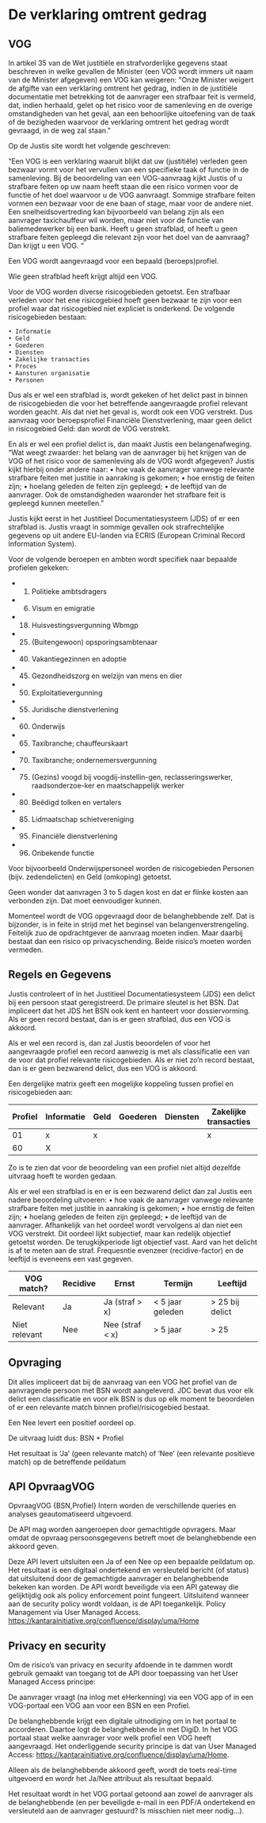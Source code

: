 # De verklaring omtrent gedrag


## VOG
In artikel 35 van de Wet justitiële en strafvorderlijke gegevens staat beschreven in welke gevallen de Minister (een VOG wordt immers uit naam van de Minister afgegeven) een VOG kan weigeren: "Onze Minister weigert de afgifte van een verklaring omtrent het gedrag, indien in de justitiële documentatie met betrekking tot de aanvrager een strafbaar feit is vermeld, dat, indien herhaald, gelet op het risico voor de samenleving en de overige omstandigheden van het geval, aan een behoorlijke uitoefening van de taak of de bezigheden waarvoor de verklaring omtrent het gedrag wordt gevraagd, in de weg zal staan." 


Op de Justis site wordt het volgende geschreven:

“Een VOG is een verklaring waaruit blijkt dat uw (justitiële) verleden geen bezwaar vormt voor het vervullen van een specifieke taak of functie in de samenleving. Bij de beoordeling van een VOG-aanvraag kijkt Justis of u strafbare feiten op uw naam heeft staan die een risico vormen voor de functie of het doel waarvoor u de VOG aanvraagt. Sommige strafbare feiten vormen een bezwaar voor de ene baan of stage, maar voor de andere niet. Een snelheidsovertreding kan bijvoorbeeld van belang zijn als een aanvrager taxichauffeur wil worden, maar niet voor de functie van baliemedewerker bij een bank. Heeft u geen strafblad, of heeft u geen strafbare feiten gepleegd die relevant zijn voor het doel van de aanvraag? Dan krijgt u een VOG. “

Een VOG wordt aangevraagd voor een bepaald (beroeps)profiel.

Wie geen strafblad heeft krijgt altijd een VOG. 

Voor de VOG worden diverse risicogebieden getoetst. 
Een strafbaar verleden voor het ene risicogebied hoeft geen bezwaar te zijn voor een profiel waar dat risicogebied niet expliciet is onderkend. De volgende risicogebieden bestaan:

    • Informatie
    • Geld
    • Goederen
    • Diensten
    • Zakelijke transacties
    • Proces
    • Aansturen organisatie
    • Personen 

Dus als er wel een strafblad is, wordt gekeken of het delict past in binnen de risicogebieden die voor het betreffende aangevraagde profiel relevant worden geacht. Als dat niet het geval is, wordt ook een VOG verstrekt. Dus aanvraag voor beroepsprofiel Financiële Dienstverlening, maar geen delict in risicogebied Geld: dan wordt de VOG verstrekt.

En als er wel een profiel delict is, dan maakt Justis een belangenafweging.
“Wat weegt zwaarder: het belang van de aanvrager bij het krijgen van de VOG of het risico voor de samenleving als de VOG wordt afgegeven? Justis kijkt hierbij onder andere naar:
    • hoe vaak de aanvrager vanwege relevante strafbare feiten met justitie in aanraking is gekomen;
    • hoe ernstig de feiten zijn;
    • hoelang geleden de feiten zijn gepleegd;
    • de leeftijd van de aanvrager.
Ook de omstandigheden waaronder het strafbare feit is gepleegd kunnen meetellen.”

Justis kijkt eerst in het Justitieel Documentatiesysteem (JDS) of er een strafblad is. 
Justis vraagt in sommige gevallen ook strafrechtelijke gegevens op uit andere EU-landen via ECRIS (European Criminal Record Information System).

Voor de volgende beroepen en ambten wordt specifiek naar bepaalde profielen gekeken:
- 01. Politieke ambtsdragers
- 06. Visum en emigratie
- 18. Huisvestingsvergunning Wbmgp
- 25. (Buitengewoon) opsporingsambtenaar
- 40. Vakantiegezinnen en adoptie
- 45. Gezondheidszorg en welzijn van mens en dier
- 50. Exploitatievergunning
- 55. Juridische dienstverlening
- 60. Onderwijs
- 65. Taxibranche; chauffeurskaart
- 70. Taxibranche; ondernemersvergunning
- 75. (Gezins) voogd bij voogdij-instellin-gen, reclasseringswerker, raadsonderzoe-ker en maatschappelijk werker
- 80. Beëdigd tolken en vertalers
- 85. Lidmaatschap schietvereniging
- 95. Financiële dienstverlening
- 96. Onbekende functie

Voor bijvoorbeeld Onderwijspersoneel worden de risicogebieden Personen (bijv. zedendelicten) en Geld (omkoping) getoetst.

Geen wonder dat aanvragen 3 to 5 dagen kost en dat er flinke kosten aan verbonden zijn. Dat moet eenvoudiger kunnen.

Momenteel wordt de VOG opgevraagd door de belanghebbende zelf. Dat is bijzonder, is in feite in strijd met het beginsel van belangenverstrengeling. Feitelijk zuo de opdrachtgever de aanvraag moeten indien. Maar daarbij bestaat dan een risico op privacyschending. Beide risico’s moeten worden vermeden.


## Regels en Gegevens
Justis controleert of in  het Justitieel Documentatiesysteem (JDS) een delict bij een persoon staat geregistreerd.
De primaire sleutel is het BSN. Dat impliceert dat het JDS het BSN ook kent en hanteert voor dossiervorming. Als er geen record bestaat, dan is er geen strafblad, dus een VOG is akkoord.

Als er wel een record is, dan zal Justis beoordelen of voor het aangevraagde profiel een record aanwezig is met als classificatie een van de voor dat profiel relevante risicogebieden. Als er niet zo’n record bestaat, dan is er geen bezwarend delict, dus een VOG is akkoord.


Een dergelijke matrix geeft een mogelijke koppeling tussen profiel en risicogebieden aan:


Profiel | Informatie | Geld | Goederen | Diensten | Zakelijke transacties | Proces | Aansturen organisatie | Personen
--- | --- | --- | --- | --- | --- | --- | --- | ---
01 | x | x| | | x | x | x |
60 | X | | | | | | | X

Zo is te zien dat voor de beoordeling van een profiel niet altijd dezelfde uitvraag hoeft te worden gedaan.


Als er wel een strafblad is en er is een bezwarend delict dan zal Justis een nadere beoordeling uitvoeren: 
    • hoe vaak de aanvrager vanwege relevante strafbare feiten met justitie in aanraking is gekomen;
    • hoe ernstig de feiten zijn;
    • hoelang geleden de feiten zijn gepleegd;
    • de leeftijd van de aanvrager.
Afhankelijk van het oordeel wordt vervolgens al dan niet een VOG verstrekt.
Dit oordeel lijkt subjectief, maar kan redelijk objectief getoetst worden. De terugkijkperiode ligt objectief vast. Aard van het delicht is af te meten aan de straf. Frequesntie evenzeer (recidive-factor) en de leeftijd is eveneens een vast gegeven.

VOG match? | Recidive | Ernst | Termijn | Leeftijd
--- | --- | --- | --- | --- 
Relevant | Ja | Ja (straf > x)| < 5 jaar geleden |> 25 bij delict
Niet relevant | Nee | Nee (straf < x) | > 5 jaar | > 25


## Opvraging
Dit alles impliceert dat bij de aanvraag van een VOG het profiel van de aanvragende persoon met BSN wordt  aangeleverd.
JDC bevat dus voor elk delict een classificatie en voor elk BSN is dus op elk moment te beoordelen of er een relevante match binnen profiel/risicogebied bestaat.

Een Nee levert een positief oordeel op.

De uitvraag luidt dus:
BSN + Profiel

Het resultaat is ‘Ja’ (geen relevante match) of ‘Nee’ (een relevante positieve match) op de betreffende peildatum



## API OpvraagVOG
OpvraagVOG {BSN,Profiel}
Intern worden de verschillende queries en analyses geautomatiseerd uitgevoerd.

De API mag worden aangeroepen door gemachtigde opvragers. Maar omdat de opvraag persoonsgegevens betreft moet de belanghebbende een akkoord geven.

Deze API levert uitsluiten een Ja of een Nee op een bepaalde peildatum op. Het resultaat is een digitaal ondertekend en versleuteld bericht (of status) dat uitsluitend door de gemachtigde aanvrager en belanghebbende bekeken kan worden.
De API wordt beveiligde via een API gateway die gelijktijdig ook als policy enforcement point fungeert. Uitsluitend wanneer aan de security policy wordt voldaan, is de API toegankelijk. Policy Management via User Managed Access. https://kantarainitiative.org/confluence/display/uma/Home

## Privacy en security
Om de risico’s van privacy en security afdoende in te dammen wordt gebruik gemaakt van toegang tot de API door toepassing van het User Managed Access principe:

De aanvrager vraagt (na inlog met eHerkenning) via een VOG app of in een VOG-portaal een VOG aan voor een BSN en een Profiel.

De belanghebbende krijgt een digitale uitnodiging om in het portaal te accorderen. Daartoe logt de belanghebbende in met DigiD. In het VOG portaal staat welke aanvrager voor welk profiel een VOG heeft aangevraagd. Het onderliggende security principe is dat van User Managed Access: https://kantarainitiative.org/confluence/display/uma/Home. 

Alleen als de belanghebbende akkoord geeft, wordt de toets real-time uitgevoerd en wordr het Ja/Nee attribuut als resultaat bepaald.

Het resultaat wordt in het VOG portaal getoond aan zowel de aanvrager als de belanghebbende (en per beveiligde e-mail in een PDF/A ondertekend en versleuteld aan de aanvrager gestuurd? Is misschien niet meer nodig…).
